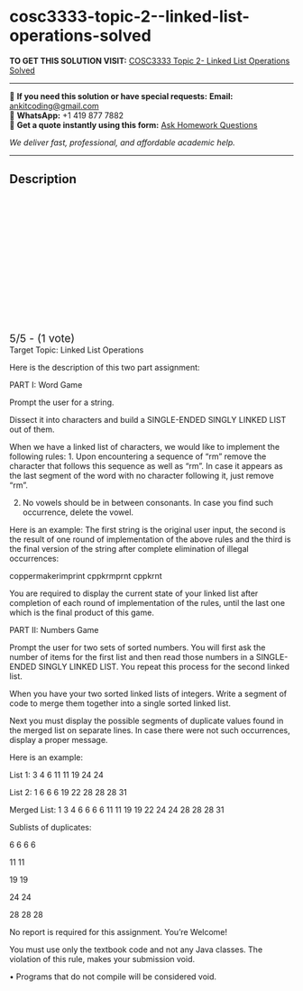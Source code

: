 # cosc3333-topic-2--linked-list-operations-solved
**TO GET THIS SOLUTION VISIT:** [COSC3333 Topic 2- Linked List Operations Solved](https://www.ankitcodinghub.com/product/cosc3333-cosc3331-data-structures-algorithms-i-solved/)


---

📩 **If you need this solution or have special requests:** **Email:** ankitcoding@gmail.com  
📱 **WhatsApp:** +1 419 877 7882  
📄 **Get a quote instantly using this form:** [Ask Homework Questions](https://www.ankitcodinghub.com/services/ask-homework-questions/)

*We deliver fast, professional, and affordable academic help.*

---

<h2>Description</h2>



<div class="kk-star-ratings kksr-auto kksr-align-center kksr-valign-top" data-payload="{&quot;align&quot;:&quot;center&quot;,&quot;id&quot;:&quot;113664&quot;,&quot;slug&quot;:&quot;default&quot;,&quot;valign&quot;:&quot;top&quot;,&quot;ignore&quot;:&quot;&quot;,&quot;reference&quot;:&quot;auto&quot;,&quot;class&quot;:&quot;&quot;,&quot;count&quot;:&quot;1&quot;,&quot;legendonly&quot;:&quot;&quot;,&quot;readonly&quot;:&quot;&quot;,&quot;score&quot;:&quot;5&quot;,&quot;starsonly&quot;:&quot;&quot;,&quot;best&quot;:&quot;5&quot;,&quot;gap&quot;:&quot;4&quot;,&quot;greet&quot;:&quot;Rate this product&quot;,&quot;legend&quot;:&quot;5\/5 - (1 vote)&quot;,&quot;size&quot;:&quot;24&quot;,&quot;title&quot;:&quot;COSC3333 Topic 2- Linked List Operations Solved&quot;,&quot;width&quot;:&quot;138&quot;,&quot;_legend&quot;:&quot;{score}\/{best} - ({count} {votes})&quot;,&quot;font_factor&quot;:&quot;1.25&quot;}">

<div class="kksr-stars">

<div class="kksr-stars-inactive">
            <div class="kksr-star" data-star="1" style="padding-right: 4px">


<div class="kksr-icon" style="width: 24px; height: 24px;"></div>
        </div>
            <div class="kksr-star" data-star="2" style="padding-right: 4px">


<div class="kksr-icon" style="width: 24px; height: 24px;"></div>
        </div>
            <div class="kksr-star" data-star="3" style="padding-right: 4px">


<div class="kksr-icon" style="width: 24px; height: 24px;"></div>
        </div>
            <div class="kksr-star" data-star="4" style="padding-right: 4px">


<div class="kksr-icon" style="width: 24px; height: 24px;"></div>
        </div>
            <div class="kksr-star" data-star="5" style="padding-right: 4px">


<div class="kksr-icon" style="width: 24px; height: 24px;"></div>
        </div>
    </div>

<div class="kksr-stars-active" style="width: 138px;">
            <div class="kksr-star" style="padding-right: 4px">


<div class="kksr-icon" style="width: 24px; height: 24px;"></div>
        </div>
            <div class="kksr-star" style="padding-right: 4px">


<div class="kksr-icon" style="width: 24px; height: 24px;"></div>
        </div>
            <div class="kksr-star" style="padding-right: 4px">


<div class="kksr-icon" style="width: 24px; height: 24px;"></div>
        </div>
            <div class="kksr-star" style="padding-right: 4px">


<div class="kksr-icon" style="width: 24px; height: 24px;"></div>
        </div>
            <div class="kksr-star" style="padding-right: 4px">


<div class="kksr-icon" style="width: 24px; height: 24px;"></div>
        </div>
    </div>
</div>


<div class="kksr-legend" style="font-size: 19.2px;">
            5/5 - (1 vote)    </div>
    </div>
Target Topic: Linked List Operations

Here is the description of this two part assignment:

PART I: Word Game

Prompt the user for a string.

Dissect it into characters and build a SINGLE-ENDED SINGLY LINKED LIST out of them.

When we have a linked list of characters, we would like to implement the following rules: 1. Upon encountering a sequence of “rm” remove the character that follows this sequence as well as “rm”. In case it appears as the last segment of the word with no character following it, just remove “rm”.

2. No vowels should be in between consonants. In case you find such occurrence, delete the vowel.

Here is an example: The first string is the original user input, the second is the result of one round of implementation of the above rules and the third is the final version of the string after complete elimination of illegal occurrences:

coppermakerimprint cppkrmprnt cppkrnt

You are required to display the current state of your linked list after completion of each round of implementation of the rules, until the last one which is the final product of this game.

PART II: Numbers Game

Prompt the user for two sets of sorted numbers. You will first ask the number of items for the first list and then read those numbers in a SINGLE-ENDED SINGLY LINKED LIST. You repeat this process for the second linked list.

When you have your two sorted linked lists of integers. Write a segment of code to merge them together into a single sorted linked list.

Next you must display the possible segments of duplicate values found in the merged list on separate lines. In case there were not such occurrences, display a proper message.

Here is an example:

List 1: 3 4 6 11 11 19 24 24

List 2: 1 6 6 6 19 22 28 28 28 31

Merged List: 1 3 4 6 6 6 6 11 11 19 19 22 24 24 28 28 28 31

Sublists of duplicates:

6 6 6 6

11 11

19 19

24 24

28 28 28

No report is required for this assignment. You’re Welcome!

You must use only the textbook code and not any Java classes. The violation of this rule, makes your submission void.

• Programs that do not compile will be considered void.
